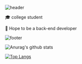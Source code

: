 ![header](https://capsule-render.vercel.app/api?type=wave&color=auto&height=300&section=header&text=Hello%20everyone&fontSize=60)



🎓 college student

🌱 Hope to be a back-end developer




![footer](https://capsule-render.vercel.app/api?type=wave&color=gradient&height=150&section=footer)

![Anurag's github stats](https://github-readme-stats.vercel.app/api?username=subinmun1997&hide=contribs,prs)

[![Top Langs](https://github-readme-stats.vercel.app/api/top-langs/?username=subinmun1997&hide=javascript,html)](https://github.com/anuraghazra/github-readme-stats)
